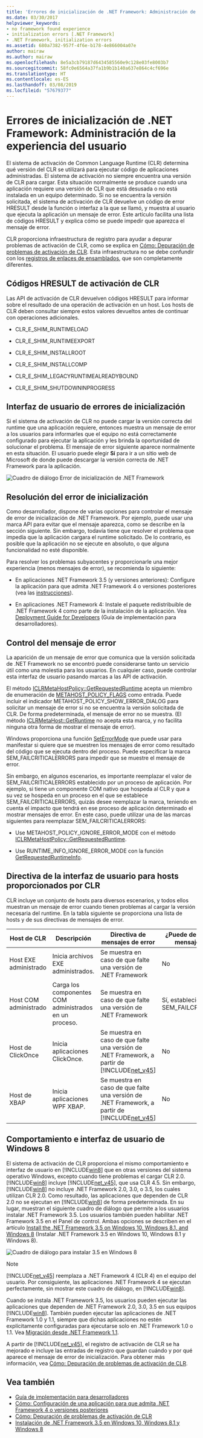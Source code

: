 ```yaml
---
title: 'Errores de inicialización de .NET Framework: Administración de la experiencia del usuario'
ms.date: 03/30/2017
helpviewer_keywords:
- no framework found experience
- initialization errors [.NET Framework]
- .NET Framework, initialization errors
ms.assetid: 680a7382-957f-4f6e-b178-4e866004a07e
author: mairaw
ms.author: mairaw
ms.openlocfilehash: 8e5a3cb79187d6434585560e9c128e03fe8003b7
ms.sourcegitcommit: 58fc0e6564a37fa1b9b1b140a637e864c4cf696e
ms.translationtype: HT
ms.contentlocale: es-ES
ms.lasthandoff: 03/08/2019
ms.locfileid: "57679377"
---
```

# <a name="net-framework-initialization-errors-managing-the-user-experience"></a>Errores de inicialización de .NET Framework: Administración de la experiencia del usuario

El sistema de activación de Common Language Runtime (CLR) determina qué versión del CLR se utilizará para ejecutar código de aplicaciones administradas. El sistema de activación no siempre encuentra una versión de CLR para cargar. Esta situación normalmente se produce cuando una aplicación requiere una versión de CLR que está desusada o no está instalada en un equipo determinado. Si no se encuentra la versión solicitada, el sistema de activación de CLR devuelve un código de error HRESULT desde la función o interfaz a la que se llamó, y muestra al usuario que ejecuta la aplicación un mensaje de error. Este artículo facilita una lista de códigos HRESULT y explica cómo se puede impedir que aparezca el mensaje de error.

CLR proporciona infraestructura de registro para ayudar a depurar problemas de activación de CLR, como se explica en [Cómo: Depuración de problemas de activación de CLR](../../../docs/framework/deployment/how-to-debug-clr-activation-issues.md). Esta infraestructura no se debe confundir con los [registros de enlaces de ensamblados](../../../docs/framework/tools/fuslogvw-exe-assembly-binding-log-viewer.md), que son completamente diferentes.

## <a name="clr-activation-hresult-codes"></a>Códigos HRESULT de activación de CLR

Las API de activación de CLR devuelven códigos HRESULT para informar sobre el resultado de una operación de activación en un host. Los hosts de CLR deben consultar siempre estos valores devueltos antes de continuar con operaciones adicionales.

- CLR_E_SHIM_RUNTIMELOAD

- CLR_E_SHIM_RUNTIMEEXPORT

- CLR_E_SHIM_INSTALLROOT

- CLR_E_SHIM_INSTALLCOMP

- CLR_E_SHIM_LEGACYRUNTIMEALREADYBOUND

- CLR_E_SHIM_SHUTDOWNINPROGRESS

## <a name="ui-for-initialization-errors"></a>Interfaz de usuario de errores de inicialización

Si el sistema de activación de CLR no puede cargar la versión correcta del runtime que una aplicación requiere, entonces muestra un mensaje de error a los usuarios para informarles que el equipo no está correctamente configurado para ejecutar la aplicación y les brinda la oportunidad de solucionar el problema. El mensaje de error siguiente aparece normalmente en esta situación. El usuario puede elegir **Sí** para ir a un sitio web de Microsoft de donde puede descargar la versión correcta de .NET Framework para la aplicación.

![Cuadro de diálogo Error de inicialización de .NET Framework](./media/initialization-errors-managing-the-user-experience/initialization-error-dialog.png "Típico mensaje de error para errores de inicialización")

## <a name="resolving-the-initialization-error"></a>Resolución del error de inicialización

Como desarrollador, dispone de varias opciones para controlar el mensaje de error de inicialización de .NET Framework. Por ejemplo, puede usar una marca API para evitar que el mensaje aparezca, como se describe en la sección siguiente. Sin embargo, todavía tiene que resolver el problema que impedía que la aplicación cargara el runtime solicitado. De lo contrario, es posible que la aplicación no se ejecute en absoluto, o que alguna funcionalidad no esté disponible.

Para resolver los problemas subyacentes y proporcionarle una mejor experiencia (menos mensajes de error), se recomienda lo siguiente:

- En aplicaciones .NET Framework 3.5 (y versiones anteriores): Configure la aplicación para que admita .NET Framework 4 o versiones posteriores (vea las [instrucciones](../../../docs/framework/migration-guide/how-to-configure-an-app-to-support-net-framework-4-or-4-5.md)).

- En aplicaciones .NET Framework 4: Instale el paquete redistribuible de .NET Framework 4 como parte de la instalación de la aplicación. Vea [Deployment Guide for Developers](../../../docs/framework/deployment/deployment-guide-for-developers.md) (Guía de implementación para desarrolladores).

## <a name="controlling-the-error-message"></a>Control del mensaje de error

La aparición de un mensaje de error que comunica que la versión solicitada de .NET Framework no se encontró puede considerarse tanto un servicio útil como una molestia para los usuarios. En cualquier caso, puede controlar esta interfaz de usuario pasando marcas a las API de activación.

El método [ICLRMetaHostPolicy::GetRequestedRuntime](../../../docs/framework/unmanaged-api/hosting/iclrmetahostpolicy-getrequestedruntime-method.md) acepta un miembro de enumeración de [METAHOST_POLICY_FLAGS](../../../docs/framework/unmanaged-api/hosting/metahost-policy-flags-enumeration.md) como entrada. Puede incluir el indicador METAHOST_POLICY_SHOW_ERROR_DIALOG para solicitar un mensaje de error si no se encuentra la versión solicitada de CLR. De forma predeterminada, el mensaje de error no se muestra. (El método [ICLRMetaHost::GetRuntime](../../../docs/framework/unmanaged-api/hosting/iclrmetahost-getruntime-method.md) no acepta esta marca, y no facilita ninguna otra forma de mostrar el mensaje de error).

Windows proporciona una función [SetErrorMode](https://go.microsoft.com/fwlink/p/?LinkID=255242) que puede usar para manifestar si quiere que se muestren los mensajes de error como resultado del código que se ejecuta dentro del proceso. Puede especificar la marca SEM_FAILCRITICALERRORS para impedir que se muestre el mensaje de error.

Sin embargo, en algunos escenarios, es importante reemplazar el valor de SEM_FAILCRITICALERRORS establecido por un proceso de aplicación. Por ejemplo, si tiene un componente COM nativo que hospeda al CLR y que a su vez se hospeda en un proceso en el que se establece SEM_FAILCRITICALERRORS, quizás desee reemplazar la marca, teniendo en cuenta el impacto que tendrá en ese proceso de aplicación determinado el mostrar mensajes de error. En este caso, puede utilizar una de las marcas siguientes para reemplazar SEM_FAILCRITICALERRORS:

- Use METAHOST_POLICY_IGNORE_ERROR_MODE con el método [ICLRMetaHostPolicy::GetRequestedRuntime](../../../docs/framework/unmanaged-api/hosting/iclrmetahostpolicy-getrequestedruntime-method.md).

- Use RUNTIME_INFO_IGNORE_ERROR_MODE con la función [GetRequestedRuntimeInfo](../../../docs/framework/unmanaged-api/hosting/getrequestedruntimeinfo-function.md).

## <a name="ui-policy-for-clr-provided-hosts"></a>Directiva de la interfaz de usuario para hosts proporcionados por CLR

CLR incluye un conjunto de hosts para diversos escenarios, y todos ellos muestran un mensaje de error cuando tienen problemas al cargar la versión necesaria del runtime. En la tabla siguiente se proporciona una lista de hosts y de sus directivas de mensajes de error.

|Host de CLR|Descripción|Directiva de mensajes de error|¿Puede deshabilitarse el mensaje de error?|
|--------------|-----------------|--------------------------|------------------------------------|
|Host EXE administrado|Inicia archivos EXE administrados.|Se muestra en caso de que falte una versión de .NET Framework|No|
|Host COM administrado|Carga los componentes COM administrados en un proceso.|Se muestra en caso de que falte una versión de .NET Framework|Sí, estableciendo la marca SEM_FAILCRITICALERRORS|
|Host de ClickOnce|Inicia aplicaciones ClickOnce.|Se muestra en caso de que falte una versión de .NET Framework, a partir de [!INCLUDE[net_v45](../../../includes/net-v45-md.md)]|No|
|Host de XBAP|Inicia aplicaciones WPF XBAP.|Se muestra en caso de que falte una versión de .NET Framework, a partir de [!INCLUDE[net_v45](../../../includes/net-v45-md.md)]|No|

## <a name="windows-8-behavior-and-ui"></a>Comportamiento e interfaz de usuario de Windows 8

El sistema de activación de CLR proporciona el mismo comportamiento e interfaz de usuario en [!INCLUDE[win8](../../../includes/win8-md.md)] que en otras versiones del sistema operativo Windows, excepto cuando tiene problemas el cargar CLR 2.0. [!INCLUDE[win8](../../../includes/win8-md.md)] incluye [!INCLUDE[net_v45](../../../includes/net-v45-md.md)], que usa CLR 4.5. Sin embargo, [!INCLUDE[win8](../../../includes/win8-md.md)] no incluye .NET Framework 2.0, 3.0, o 3.5, los cuales utilizan CLR 2.0. Como resultado, las aplicaciones que dependen de CLR 2.0 no se ejecutan en [!INCLUDE[win8](../../../includes/win8-md.md)] de forma predeterminada. En su lugar, muestran el siguiente cuadro de diálogo que permite a los usuarios instalar .NET Framework 3.5. Los usuarios también pueden habilitar .NET Framework 3.5 en el Panel de control. Ambas opciones se describen en el artículo [Install the .NET Framework 3.5 on Windows 10, Windows 8.1, and Windows 8](../../../docs/framework/install/dotnet-35-windows-10.md) (Instalar .NET Framework 3.5 en Windows 10, Windows 8.1 y Windows 8).

![Cuadro de diálogo para instalar 3.5 en Windows 8](./media/initialization-errors-managing-the-user-experience/install-framework-on-demand-dialog.png "Símbolo del sistema para instalar .NET Framework 3.5 a petición")

> [!NOTE]
> [!INCLUDE[net_v45](../../../includes/net-v45-md.md)] reemplaza a .NET Framework 4 (CLR 4) en el equipo del usuario. Por consiguiente, las aplicaciones .NET Framework 4 se ejecutan perfectamente, sin mostrar este cuadro de diálogo, en [!INCLUDE[win8](../../../includes/win8-md.md)].

Cuando se instala .NET Framework 3.5, los usuarios pueden ejecutar las aplicaciones que dependen de .NET Framework 2.0, 3.0, 3.5 en sus equipos [!INCLUDE[win8](../../../includes/win8-md.md)]. También pueden ejecutar las aplicaciones de .NET Framework 1.0 y 1.1, siempre que dichas aplicaciones no estén explícitamente configuradas para ejecutarse solo en .NET Framework 1.0 o 1.1. Vea [Migración desde .NET Framework 1.1](../../../docs/framework/migration-guide/migrating-from-the-net-framework-1-1.md).

A partir de [!INCLUDE[net_v45](../../../includes/net-v45-md.md)], el registro de activación de CLR se ha mejorado e incluye las entradas de registro que guardan cuándo y por qué aparece el mensaje de error de inicialización. Para obtener más información, vea [Cómo: Depuración de problemas de activación de CLR](../../../docs/framework/deployment/how-to-debug-clr-activation-issues.md).

## <a name="see-also"></a>Vea también

- [Guía de implementación para desarrolladores](../../../docs/framework/deployment/deployment-guide-for-developers.md)
- [Cómo: Configuración de una aplicación para que admita .NET Framework 4 o versiones posteriores](../../../docs/framework/migration-guide/how-to-configure-an-app-to-support-net-framework-4-or-4-5.md)
- [Cómo: Depuración de problemas de activación de CLR](../../../docs/framework/deployment/how-to-debug-clr-activation-issues.md)
- [Instalación de .NET Framework 3.5 en Windows 10, Windows 8.1 y Windows 8](../../../docs/framework/install/dotnet-35-windows-10.md)